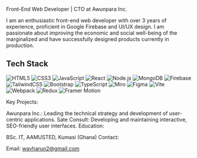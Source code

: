 Front-End Web Developer | CTO at Awunpara Inc.


I am an enthusiastic front-end web developer with over 3 years of experience, proficient in Google Firebase and UI/UX design. I am passionate about improving the economic and social well-being of the marginalized and have successfully designed products currently in production.


## Tech Stack

![HTML5](https://img.shields.io/badge/html5-%23E34F26.svg?style=for-the-badge&logo=html5&logoColor=white)
![CSS3](https://img.shields.io/badge/css3-%231572B6.svg?style=for-the-badge&logo=css3&logoColor=white)
![JavaScript](https://img.shields.io/badge/javascript-%23323330.svg?style=for-the-badge&logo=javascript&logoColor=%23F7DF1E)
![React](https://img.shields.io/badge/react-%2320232a.svg?style=for-the-badge&logo=react&logoColor=%2361DAFB)
![Node.js](https://img.shields.io/badge/node.js-%23339933.svg?style=for-the-badge&logo=node-dot-js&logoColor=white)
![MongoDB](https://img.shields.io/badge/mongodb-%2347A248.svg?style=for-the-badge&logo=mongodb&logoColor=white)
![Firebase](https://img.shields.io/badge/firebase-%23039BE5.svg?style=for-the-badge&logo=firebase)
![TailwindCSS](https://img.shields.io/badge/tailwindcss-%2338B2AC.svg?style=for-the-badge&logo=tailwind-css&logoColor=white)
![Bootstrap](https://img.shields.io/badge/bootstrap-%23563D7C.svg?style=for-the-badge&logo=bootstrap&logoColor=white)
![TypeScript](https://img.shields.io/badge/typescript-%23007ACC.svg?style=for-the-badge&logo=typescript&logoColor=white)
![Miro](https://img.shields.io/badge/miro-%23000000.svg?style=for-the-badge&logo=miro&logoColor=white)
![Figma](https://img.shields.io/badge/figma-%23F24E1E.svg?style=for-the-badge&logo=figma&logoColor=white)
![Vite](https://img.shields.io/badge/vite-%23646CFF.svg?style=for-the-badge&logo=vite&logoColor=white)
![Webpack](https://img.shields.io/badge/webpack-%238DD6F9.svg?style=for-the-badge&logo=webpack&logoColor=black)
![Redux](https://img.shields.io/badge/redux-%23764ABC.svg?style=for-the-badge&logo=redux&logoColor=white)
![Framer Motion](https://img.shields.io/badge/framer--motion-%23e66465.svg?style=for-the-badge&logo=framer&logoColor=white)


Key Projects:

Awunpara Inc.: Leading the technical strategy and development of user-centric applications.
Sate Consult: Developing and maintaining interactive, SEO-friendly user interfaces.
Education:

BSc. IT, AAMUSTED, Kumasi (Ghana)
Contact:

Email: wavharun2@gmail.com
